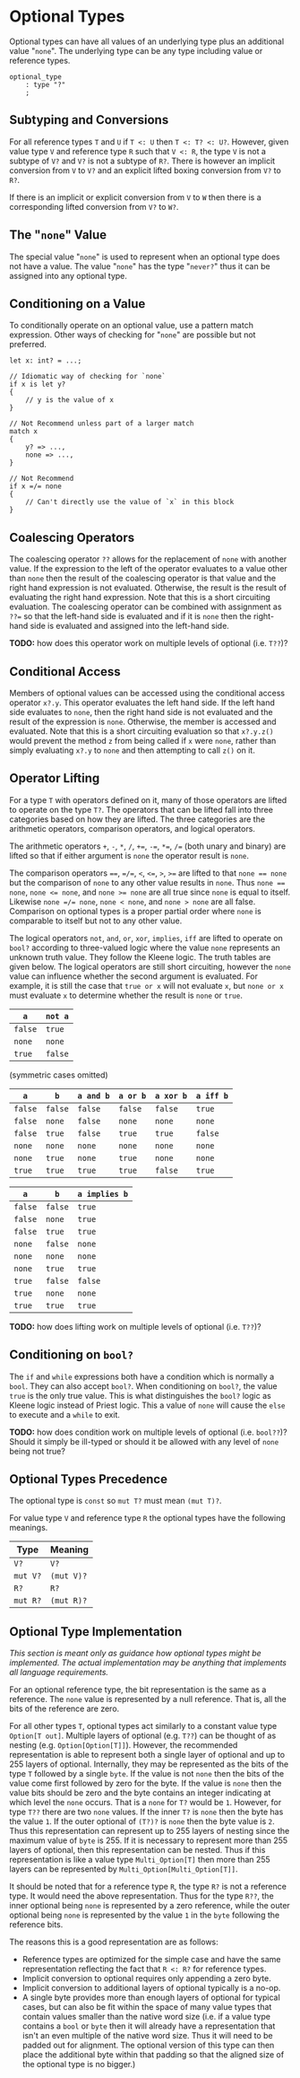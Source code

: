 # Optional Types

Optional types can have all values of an underlying type plus an additional value "`none`". The
underlying type can be any type including value or reference types.

```grammar
optional_type
    : type "?"
    ;
```

## Subtyping and Conversions

For all reference types `T` and `U` if `T <: U` then `T <: T? <: U?`. However, given value type `V`
and reference type `R` such that `V <: R`, the type `V` is not a subtype of `V?` and `V?` is not a
subtype of `R?`. There is however an implicit conversion from `V` to `V?` and an explicit lifted
boxing conversion from `V?` to `R?`.

If there is an implicit or explicit conversion from `V` to `W` then there is a corresponding lifted
conversion from `V?` to `W?`.

## The "`none`" Value

The special value "`none`" is used to represent when an optional type does not have a value. The
value "`none`" has the type "`never?`" thus it can be assigned into any optional type.

## Conditioning on a Value

To conditionally operate on an optional value, use a pattern match expression. Other ways of
checking for "`none`" are possible but not preferred.

```azoth
let x: int? = ...;

// Idiomatic way of checking for `none`
if x is let y?
{
    // y is the value of x
}

// Not Recommend unless part of a larger match
match x
{
    y? => ...,
    none => ...,
}

// Not Recommend
if x =/= none
{
    // Can't directly use the value of `x` in this block
}
```

## Coalescing Operators

The coalescing operator `??` allows for the replacement of `none` with another value. If the
expression to the left of the operator evaluates to a value other than `none` then the result of the
coalescing operator is that value and the right hand expression is not evaluated. Otherwise, the
result is the result of evaluating the right hand expression. Note that this is a short circuiting
evaluation. The coalescing operator can be combined with assignment as `??=` so that the left-hand
side is evaluated and if it is `none` then the right-hand side is evaluated and assigned into the
left-hand side.

**TODO:** how does this operator work on multiple levels of optional (i.e. `T??`)?

## Conditional Access

Members of optional values can be accessed using the conditional access operator `x?.y`. This
operator evaluates the left hand side. If the left hand side evaluates to `none`, then the right
hand side is not evaluated and the result of the expression is `none`. Otherwise, the member is
accessed and evaluated. Note that this is a short circuiting evaluation so that `x?.y.z()` would
prevent the method `z` from being called if `x` were `none`, rather than simply evaluating `x?.y` to
`none` and then attempting to call `z()` on it.

## Operator Lifting

For a type `T` with operators defined on it, many of those operators are lifted to operate on the
type `T?`. The operators that can be lifted fall into three categories based on how they are lifted.
The three categories are the arithmetic operators, comparison operators, and logical operators.

The arithmetic operators `+`, `-`, `*`, `/`, `+=`, `-=`, `*=`, `/=` (both unary and binary) are
lifted so that if either argument is `none` the operator result is `none`.

The comparison operators `==`, `=/=`, `<`, `<=`, `>`, `>=` are lifted to that `none == none` but the
comparison of `none` to any other value results in `none`. Thus `none == none`, `none <= none`, and
`none >= none` are all true since `none` is equal to itself. Likewise `none =/= none`, `none <
none`, and `none > none` are all false. Comparison on optional types is a proper partial order where
`none` is comparable to itself but not to any other value.

The logical operators `not`, `and`, `or`, `xor`, `implies`, `iff` are lifted to operate on `bool?`
according to three-valued logic where the value `none` represents an unknown truth value. They
follow the Kleene logic. The truth tables are given below. The logical operators are still short
circuiting, however the `none` value can influence whether the second argument is evaluated. For
example, it is still the case that `true or x` will not evaluate `x`, but `none or x` must evaluate
`x` to determine whether the result is `none` or `true`.

| `a`     | `not a` |
| ------- | ------- |
| `false` | `true`  |
| `none`  | `none`  |
| `true`  | `false` |

(symmetric cases omitted)

| `a`     | `b`     | `a and b` | `a or b` | `a xor b` | `a iff b` |
| ------- | ------- | --------- | -------- | --------- | --------- |
| `false` | `false` | `false`   | `false`  | `false`   | `true`    |
| `false` | `none`  | `false`   | `none`   | `none`    | `none`    |
| `false` | `true`  | `false`   | `true`   | `true`    | `false`   |
| `none`  | `none`  | `none`    | `none`   | `none`    | `none`    |
| `none`  | `true`  | `none`    | `true`   | `none`    | `none`    |
| `true`  | `true`  | `true`    | `true`   | `false`   | `true`    |

| `a`     | `b`     | `a implies b` |
| ------- | ------- | ------------- |
| `false` | `false` | `true`        |
| `false` | `none`  | `true`        |
| `false` | `true`  | `true`        |
| `none`  | `false` | `none`        |
| `none`  | `none`  | `none`        |
| `none`  | `true`  | `true`        |
| `true`  | `false` | `false`       |
| `true`  | `none`  | `none`        |
| `true`  | `true`  | `true`        |

**TODO:** how does lifting work on multiple levels of optional (i.e. `T??`)?

## Conditioning on `bool?`

The `if` and `while` expressions both have a condition which is normally a `bool`. They can also
accept `bool?`. When conditioning on `bool?`, the value `true` is the only true value. This is what
distinguishes the `bool?` logic as Kleene logic instead of Priest logic. This a value of `none` will
cause the `else` to execute and a `while` to exit.

**TODO:** how does condition work on multiple levels of optional (i.e. `bool??`)? Should it simply
be ill-typed or should it be allowed with any level of `none` being not true?

## Optional Types Precedence

The optional type is `const` so `mut T?` must mean `(mut T)?`.

For value type `V` and reference type `R` the optional types have the following meanings.

| Type     | Meaning    |
| -------- | ---------- |
| `V?`     | `V?`       |
| `mut V?` | `(mut V)?` |
| `R?`     | `R?`       |
| `mut R?` | `(mut R)?` |

## Optional Type Implementation

*This section is meant only as guidance how optional types might be implemented. The actual
implementation may be anything that implements all language requirements.*

For an optional reference type, the bit representation is the same as a reference. The `none` value
is represented by a null reference. That is, all the bits of the reference are zero.

For all other types `T`, optional types act similarly to a constant value type `Option[T out]`.
Multiple layers of optional (e.g. `T??`) can be thought of as nesting (e.g. `Option[Option[T]]`).
However, the recommended representation is able to represent both a single layer of optional and up
to 255 layers of optional. Internally, they may be represented as the bits of the type `T` followed
by a single `byte`. If the value is not `none` then the bits of the value come first followed by
zero for the byte. If the value is `none` then the value bits should be zero and the byte contains
an integer indicating at which level the `none` occurs. That is a `none` for `T?` would be `1`.
However, for type `T??` there are two `none` values. If the inner `T?` is `none` then the byte has
the value `1`. If the outer optional of `(T?)?` is `none` then the byte value is `2`. Thus this
representation can represent up to 255 layers of nesting since the maximum value of `byte` is 255.
If it is necessary to represent more than 255 layers of optional, then this representation can be
nested. Thus if this representation is like a value type `Multi_Option[T]` then more than 255 layers
can be represented by `Multi_Option[Multi_Option[T]]`.

It should be noted that for a reference type `R`, the type `R?` is not a reference type. It would
need the above representation. Thus for the type `R??`, the inner optional being `none` is
represented by a zero reference, while the outer optional being `none` is represented by the value
`1` in the `byte` following the reference bits.

The reasons this is a good representation are as follows:

* Reference types are optimized for the simple case and have the same representation reflecting the
  fact that `R <: R?` for reference types.
* Implicit conversion to optional requires only appending a zero byte.
* Implicit conversion to additional layers of optional typically is a no-op.
* A single byte provides more than enough layers of optional for typical cases, but can also be fit
  within the space of many value types that contain values smaller than the native word size (i.e.
  if a value type contains a `bool` or `byte` then it will already have a representation that isn't
  an even multiple of the native word size. Thus it will need to be padded out for alignment. The
  optional version of this type can then place the additional byte within that padding so that the
  aligned size of the optional type is no bigger.)
